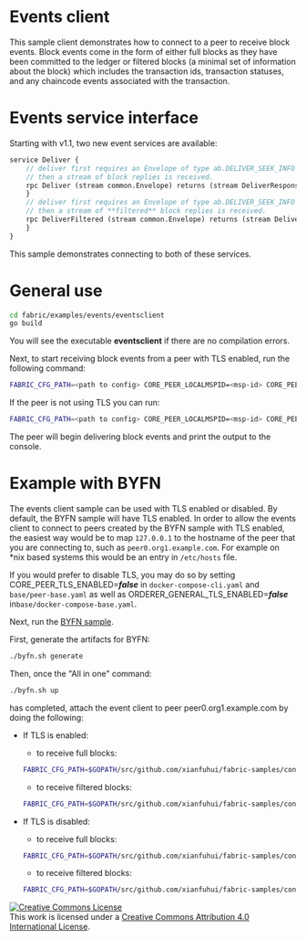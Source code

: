 # Events client
This sample client demonstrates how to connect to a peer to receive block
events. Block events come in the form of either full blocks as they have been
committed to the ledger or filtered blocks (a minimal set of information about
the block) which includes the transaction ids, transaction statuses, and any
chaincode events associated with the transaction.

# Events service interface
Starting with v1.1, two new event services are available:

```proto
service Deliver {
    // deliver first requires an Envelope of type ab.DELIVER_SEEK_INFO with Payload data as a marshaled orderer.SeekInfo message,
    // then a stream of block replies is received.
    rpc Deliver (stream common.Envelope) returns (stream DeliverResponse) {
    }
    // deliver first requires an Envelope of type ab.DELIVER_SEEK_INFO with Payload data as a marshaled orderer.SeekInfo message,
    // then a stream of **filtered** block replies is received.
    rpc DeliverFiltered (stream common.Envelope) returns (stream DeliverResponse) {
    }
}
```

This sample demonstrates connecting to both of these services.

# General use
```sh
cd fabric/examples/events/eventsclient
go build
```
You will see the executable **eventsclient** if there are no compilation errors.

Next, to start receiving block events from a peer with TLS enabled, run the
following command:

```sh
FABRIC_CFG_PATH=<path to config> CORE_PEER_LOCALMSPID=<msp-id> CORE_PEER_MSPCONFIGPATH=<path to MSP folder> ./eventsclient -channelID=<channel-id> -filtered=<true or false> -tls=true -clientKey=<path to the client key> -clientCert=<path to the client TLS certificate> -rootCert=<path to the server root CA certificate>
```

If the peer is not using TLS you can run:

```bash
FABRIC_CFG_PATH=<path to config> CORE_PEER_LOCALMSPID=<msp-id> CORE_PEER_MSPCONFIGPATH=<path to MSP folder> ./eventsclient -channelID=<channel-id> -filtered=<true or false> -tls=false
```

The peer will begin delivering block events and print the output to the console.

# Example with BYFN
The events client sample can be used with TLS enabled or disabled. By default,
the BYFN sample will have TLS enabled. In order to allow the events client
to connect to peers created by the BYFN sample with TLS enabled, the easiest
way would be to map `127.0.0.1` to the hostname of the peer that you are
connecting to, such as `peer0.org1.example.com`. For example on \*nix based
systems this would be an entry in `/etc/hosts` file.

If you would prefer to disable TLS, you may do so by setting
CORE_PEER_TLS_ENABLED=***false*** in ``docker-compose-cli.yaml`` and
``base/peer-base.yaml`` as well as
ORDERER_GENERAL_TLS_ENABLED=***false*** in``base/docker-compose-base.yaml``.

Next, run the [BYFN sample](https://github.com/xianfuhui/fabric-samples/tree/master/first-network).

First, generate the artifacts for BYFN:
```sh
./byfn.sh generate
```

Then, once the "All in one" command:
```sh
./byfn.sh up
```
has completed, attach the event client to peer peer0.org1.example.com by doing
the following:

* If TLS is enabled:
  * to receive full blocks:  
  ```sh
  FABRIC_CFG_PATH=$GOPATH/src/github.com/xianfuhui/fabric-samples/config CORE_PEER_LOCALMSPID=Org1MSP CORE_PEER_MSPCONFIGPATH=$GOPATH/src/github.com/xianfuhui/fabric-samples/first-network/crypto-config/peerOrganizations/org1.example.com/peers/peer0.Org1.example.com/msp ./eventsclient -server=peer0.org1.example.com:7051 -channelID=mychannel -filtered=false -tls=true -clientKey=$GOPATH/src/github.com/xianfuhui/fabric-samples/first-network/crypto-config/peerOrganizations/org1.example.com/users/Admin@Org1.example.com/tls/client.key -clientCert=$GOPATH/src/github.com/xianfuhui/fabric-samples/first-network/crypto-config/peerOrganizations/org1.example.com/users/Admin@Org1.example.com/tls/client.crt -rootCert=$GOPATH/src/github.com/xianfuhui/fabric-samples/first-network/crypto-config/peerOrganizations/org1.example.com/users/Admin@Org1.example.com/tls/ca.crt
  ```

  * to receive filtered blocks:
  ```sh
  FABRIC_CFG_PATH=$GOPATH/src/github.com/xianfuhui/fabric-samples/config CORE_PEER_LOCALMSPID=Org1MSP CORE_PEER_MSPCONFIGPATH=$GOPATH/src/github.com/xianfuhui/fabric-samples/first-network/crypto-config/peerOrganizations/org1.example.com/peers/peer0.Org1.example.com/msp ./eventsclient -server=peer0.org1.example.com:7051 -channelID=mychannel -filtered=true -tls=true -clientKey=$GOPATH/src/github.com/xianfuhui/fabric-samples/first-network/crypto-config/peerOrganizations/org1.example.com/users/Admin@Org1.example.com/tls/client.key -clientCert=$GOPATH/src/github.com/xianfuhui/fabric-samples/first-network/crypto-config/peerOrganizations/org1.example.com/users/Admin@Org1.example.com/tls/client.crt -rootCert=$GOPATH/src/github.com/xianfuhui/fabric-samples/first-network/crypto-config/peerOrganizations/org1.example.com/users/Admin@Org1.example.com/tls/ca.crt
  ```

* If TLS is disabled:
  * to receive full blocks:
  ```sh
  FABRIC_CFG_PATH=$GOPATH/src/github.com/xianfuhui/fabric-samples/config CORE_PEER_LOCALMSPID=Org1MSP CORE_PEER_MSPCONFIGPATH=$GOPATH/src/github.com/xianfuhui/fabric-samples/first-network/crypto-config/peerOrganizations/org1.example.com/peers/peer0.Org1.example.com/msp ./eventsclient -server=peer0.org1.example.com:7051 -channelID=mychannel -filtered=false -tls=false
  ```

  * to receive filtered blocks:
  ```sh
  FABRIC_CFG_PATH=$GOPATH/src/github.com/xianfuhui/fabric-samples/config CORE_PEER_LOCALMSPID=Org1MSP CORE_PEER_MSPCONFIGPATH=$GOPATH/src/github.com/xianfuhui/fabric-samples/first-network/crypto-config/peerOrganizations/org1.example.com/peers/peer0.Org1.example.com/msp ./eventsclient -server=peer0.org1.example.com:7051 -channelID=mychannel -filtered=true -tls=false
  ```

<a rel="license" href="http://creativecommons.org/licenses/by/4.0/"><img alt="Creative Commons License" style="border-width:0" src="https://i.creativecommons.org/l/by/4.0/88x31.png" /></a><br />This work is licensed under a <a rel="license" href="http://creativecommons.org/licenses/by/4.0/">Creative Commons Attribution 4.0 International License</a>.
